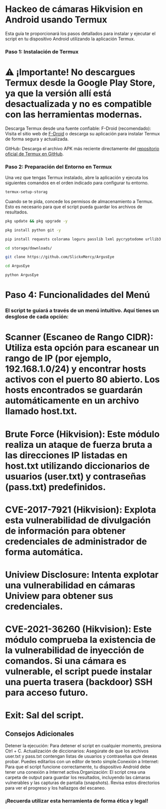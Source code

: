 # Hackeo de cámaras Hikvision en Android usando Termux
​Esta guía te proporcionará los pasos detallados para instalar y ejecutar el script en tu dispositivo Android utilizando la aplicación Termux.
### ​Paso 1: Instalación de Termux
# ​⚠️ ¡Importante! No descargues Termux desde la Google Play Store, ya que la versión allí está desactualizada y no es compatible con las herramientas modernas.
​Descarga Termux desde una fuente confiable:
​F-Droid (recomendado): Visita el sitio web de [F-Droid](https://f-droid.org/en/packages/com.termux/?hl=es-US) o descarga su aplicación para instalar Termux de forma segura y actualizada.

GitHub: Descarga el archivo APK más reciente directamente del [repositorio oficial de Termux en GitHub](https://github.com/termux/termux-app/releases/tag/v0.118.3).
### Paso 2: Preparación del Entorno en Termux
​Una vez que tengas Termux instalado, abre la aplicación y ejecuta los siguientes comandos en el orden indicado para configurar tu entorno.
```bash
termux-setup-storag
```
Cuando se te pida, concede los permisos de almacenamiento a Termux. Esto es necesario para que el script pueda guardar los archivos de resultados.

```bash
pkg update && pkg upgrade -y
```
```bash
pkg install python git -y
```
```bash
pip install requests colorama loguru passlib lxml pycryptodome urllib3
```

```bash
cd storage/downloads/
```
```bash
git clone https://github.com/SlickxMercy/ArgusEye
```
```bash
cd ArgusEye
```
```bash
python ArgusEye
```
# Paso 4: Funcionalidades del Menú
### ​El script te guiará a través de un menú intuitivo. Aquí tienes un desglose de cada opción:
# ​Scanner (Escaneo de Rango CIDR): Utiliza esta opción para escanear un rango de IP (por ejemplo, 192.168.1.0/24) y encontrar hosts activos con el puerto 80 abierto. Los hosts encontrados se guardarán automáticamente en un archivo llamado host.txt.
# ​Brute Force (Hikvision): Este módulo realiza un ataque de fuerza bruta a las direcciones IP listadas en host.txt utilizando diccionarios de usuarios (user.txt) y contraseñas (pass.txt) predefinidos.
# ​CVE-2017-7921 (Hikvision): Explota esta vulnerabilidad de divulgación de información para obtener credenciales de administrador de forma automática.
# Uniview Disclosure: Intenta explotar una vulnerabilidad en cámaras Uniview para obtener sus credenciales. 
# CVE-2021-36260 (Hikvision): Este módulo comprueba la existencia de la vulnerabilidad de inyección de comandos. Si una cámara es vulnerable, el script puede instalar una puerta trasera (backdoor) SSH para acceso futuro.
# ​Exit: Sal del script.
## Consejos Adicionales
​Detener la ejecución: Para detener el script en cualquier momento, presiona Ctrl + C.
​Actualización de diccionarios: Asegúrate de que los archivos user.txt y pass.txt contengan listas de usuarios y contraseñas que deseas probar. Puedes editarlos con un editor de texto simple.
​Conexión a Internet: Para que el script funcione correctamente, tu dispositivo Android debe tener una conexión a Internet activa.
​Organización: El script crea una carpeta de output para guardar los resultados, incluyendo las cámaras vulnerables y las capturas de pantalla (snapshots). Revisa estos directorios para ver el progreso y los hallazgos del escaneo.
### ​¡Recuerda utilizar esta herramienta de forma ética y legal!
